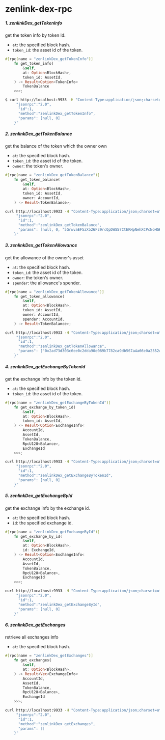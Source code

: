 # zenlink-dex-rpc

##### 1. zenlinkDex_getTokenInfo
get the token info by token Id.
- `at`: the specified block hash.
- `token_id`: the asset id of the token.

```rust
#[rpc(name = "zenlinkDex_getTokenInfo")]
    fn get_token_info(
        &self,
        at: Option<BlockHash>,
        token_id: AssetId,
    ) -> Result<Option<TokenInfo<
        TokenBalance
    >>>;
```

```bash
$ curl http://localhost:9933 -H "Content-Type:application/json;charset=utf-8" -d   '{
     "jsonrpc":"2.0",
      "id":1,
      "method":"zenlinkDex_getTokenInfo",
      "params": [null, 0]
    }'
```

##### 2. zenlinkDex_getTokenBalance
get the balance of the token which the owner own
- `at`: the specified block hash.
- `token_id`: the asset id of the token.
- `owner`: the token's owner.

```rust
#[rpc(name = "zenlinkDex_getTokenBalance")]
    fn get_token_balance(
        &self,
        at: Option<BlockHash>,
        token_id: AssetId,
        owner: AccountId,
    ) -> Result<TokenBalance>;
```

```bash
curl http://localhost:9933 -H "Content-Type:application/json;charset=utf-8" -d   '{
     "jsonrpc":"2.0",
      "id":1,
      "method":"zenlinkDex_getTokenBalance",
      "params": [null, 0, "5GrwvaEF5zXb26Fz9rcQpDWS57CtERHpNehXCPcNoHGKutQY"]
    }'
```
##### 3. zenlinkDex_getTokenAllowance
get the allowance of the owner's asset
- `at`: the specified block hash.
- `token_id`: the asset id of the token.
- `owner`: the token's owner.
- `spender`: the allowance's spender.

```rust
#[rpc(name = "zenlinkDex_getTokenAllowance")]
    fn get_token_allowance(
        &self,
        at: Option<BlockHash>,
        token_id: AssetId,
        owner: AccountId,
        spender: AccountId,
    ) -> Result<TokenBalance>;
```

```bash
curl http://localhost:9933 -H "Content-Type:application/json;charset=utf-8" -d   '{
     "jsonrpc":"2.0",
      "id":1,
      "method":"zenlinkDex_getTokenAllowance",
      "params": ["0x2ad73d303c6ee0c2dda90e089b7782ca9db567a4a66e0a25524ff5ab1192f81e,", 0, "5GrwvaEF5zXb26Fz9rcQpDWS57CtERHpNehXCPcNoHGKutQY", "5EYCAe5kjMUvmw3KJBswvhJKJEJh4v7FdzqtsQnc9KtK3Fxk"]
    }'
```
##### 4. zenlinkDex_getExchangeByTokenId
get the exchange info by the token id.
- `at`: the specified block hash.
- `token_id`: the asset id of the token.

```rust
#[rpc(name = "zenlinkDex_getExchangeByTokenId")]
    fn get_exchange_by_token_id(
        &self,
        at: Option<BlockHash>,
        token_id: AssetId,
    ) -> Result<Option<ExchangeInfo<
        AccountId,
        AssetId,
        TokenBalance,
        RpcU128<Balance>,
        ExchangeId
    >>>;
```

```bash
curl http://localhost:9933 -H "Content-Type:application/json;charset=utf-8" -d   '{
     "jsonrpc":"2.0",
      "id":1,
      "method":"zenlinkDex_getExchangeByTokenId",
      "params": [null, 0]
    }'
```
##### 5. zenlinkDex_getExchangeById
get the exchange info by the exchange id.
- `at`: the specified block hash.
- `id`: the specified exchange id.

```rust
#[rpc(name = "zenlinkDex_getExchangeById")]
    fn get_exchange_by_id(
        &self,
        at: Option<BlockHash>,
        id: ExchangeId,
    ) -> Result<Option<ExchangeInfo<
        AccountId,
        AssetId,
        TokenBalance,
        RpcU128<Balance>,
        ExchangeId
    >>>;
```

```bash
curl http://localhost:9933 -H "Content-Type:application/json;charset=utf-8" -d   '{
     "jsonrpc":"2.0",
      "id":1,
      "method":"zenlinkDex_getExchangeById",
      "params": [null, 0]
    }'
```
##### 6. zenlinkDex_getExchanges
retrieve all exchanges info
- `at`: the specified block hash.

```rust
#[rpc(name = "zenlinkDex_getExchanges")]
    fn get_exchanges(
        &self,
        at: Option<BlockHash>,
    ) -> Result<Vec<ExchangeInfo<
        AccountId,
        AssetId,
        TokenBalance,
        RpcU128<Balance>,
        ExchangeId
    >>>;
```

```bash
curl http://localhost:9933 -H "Content-Type:application/json;charset=utf-8" -d   '{
     "jsonrpc":"2.0",
      "id":1,
      "method":"zenlinkDex_getExchanges",
      "params": []
    }'
```